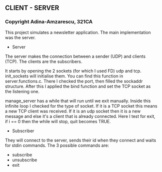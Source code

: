 ## CLIENT - SERVER
### Copyright Adina-Amzarescu, 321CA

This project simulates a newsletter application. The main implementation
was the server.

* Server

The server makes the connection between a sender (UDP) and clients (TCP).
The clients are the subscribers.

It starts by opening the 2 sockets (for which I used FD) udp and tcp.
init_sockets will initialise them. You can find this function in server.functions.c.
There I checked the port, then filled the sockaddr structure. After this I applied
the bind function and set the TCP socket as the listening one.

manage_server has a while that will run until we exit manually. Inside this infinite
loop I checked for the type of socket. If it is a TCP socket this means a new TCP
client was received. If it is an udp socket then it is a new message and else it's a
client that is already connected. Here I test for exit, if i == 0 then the while will stop,
quit becomes TRUE.

* Subscriber
 
 They will connect to the server, sends their id when they connect and
 waits for stdin commands. The 3 possible commands are:
  * subscribe
  * unsubscribe
  * exit
